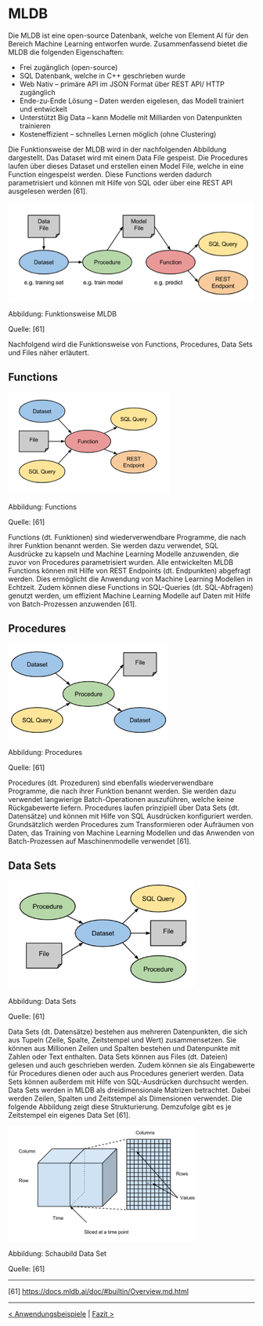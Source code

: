 # MLDB
 
Die MLDB ist eine open-source Datenbank, welche von Element AI für den Bereich Machine Learning entworfen wurde. Zusammenfassend bietet die MLDB die folgenden Eigenschaften:
-   Frei zugänglich (open-source)
-   SQL Datenbank, welche in C++ geschrieben wurde
-   Web Nativ – primäre API im JSON Format über REST API/ HTTP zugänglich
-   Ende-zu-Ende Lösung – Daten werden eigelesen, das Modell trainiert und entwickelt
-   Unterstützt Big Data – kann Modelle mit Milliarden von Datenpunkten trainieren
-   Kosteneffizient – schnelles Lernen möglich (ohne Clustering)
 
Die Funktionsweise der MLDB wird in der nachfolgenden Abbildung dargestellt. Das Dataset wird mit einem Data File gespeist. Die Procedures laufen über dieses Dataset und erstellen einen Model File, welche in eine Function eingespeist werden. Diese Functions werden dadurch parametrisiert und können mit Hilfe von SQL oder über eine REST API ausgelesen werden [61].

 ![Funktionsweise MLDB ](images/MLDB1.PNG "Funktionsweise MLDB")

Abbildung: Funktionsweise MLDB

Quelle: [61]

Nachfolgend wird die Funktionsweise von Functions, Procedures, Data Sets und Files näher erläutert.

## Functions

 ![Functions ](images/MLDB3.PNG "Functions")

Abbildung: Functions

Quelle: [61]


Functions (dt. Funktionen) sind wiederverwendbare Programme, die nach ihrer Funktion benannt werden. Sie werden dazu verwendet, SQL Ausdrücke zu kapseln und Machine Learning Modelle anzuwenden, die zuvor von Procedures parametrisiert wurden. Alle entwickelten MLDB Functions können mit Hilfe von REST Endpoints (dt. Endpunkten) abgefragt werden. Dies ermöglicht die Anwendung von Machine Learning Modellen in Echtzeit. Zudem können diese Functions in SQL-Queries (dt. SQL-Abfragen) genutzt werden, um effizient Machine Learning Modelle auf Daten mit Hilfe von Batch-Prozessen anzuwenden [61]. 



## Procedures

 ![Procedures ](images/MLDB4.PNG "Procedures")

Abbildung: Procedures

Quelle: [61]

Procedures (dt. Prozeduren) sind ebenfalls wiederverwendbare Programme, die nach ihrer Funktion benannt werden. Sie werden dazu verwendet langwierige Batch-Operationen auszuführen, welche keine Rückgabewerte liefern. Procedures laufen prinzipiell über Data Sets (dt. Datensätze) und können mit Hilfe von SQL Ausdrücken konfiguriert werden. Grundsätzlich werden Procedures zum Transformieren oder Aufräumen von Daten, das Training von Machine Learning Modellen und das Anwenden von Batch-Prozessen auf Maschinenmodelle verwendet [61].



## Data Sets

 ![Data Sets ](images/MLDB5.PNG "Data Sets ")

Abbildung: Data Sets 

Quelle: [61]

Data Sets (dt. Datensätze) bestehen aus mehreren Datenpunkten, die sich aus Tupeln (Zeile, Spalte, Zeitstempel und Wert) zusammensetzen. Sie können aus Millionen Zeilen und Spalten bestehen und Datenpunkte mit Zahlen oder Text enthalten. Data Sets können aus Files (dt. Dateien) gelesen und auch geschrieben werden. Zudem können sie als Eingabewerte für Procedures dienen oder auch aus Procedures generiert werden. Data Sets können außerdem mit Hilfe von SQL-Ausdrücken durchsucht werden. Data Sets werden in MLDB als dreidimensionale Matrizen betrachtet. Dabei werden Zeilen, Spalten und Zeitstempel als Dimensionen verwendet. Die folgende Abbildung zeigt diese Strukturierung. Demzufolge gibt es je Zeitstempel ein eigenes Data Set [61].

![Schaubild Data Set](images/Sliced.PNG "Schaubild Data Set ")

Abbildung: Schaubild Data Set 

Quelle: [61]


---

[61]  https://docs.mldb.ai/doc/#builtin/Overview.md.html

---

[< Anwendungsbeispiele](Anwendungsbeispiele.md) | [ Fazit >](Fazit.md)
